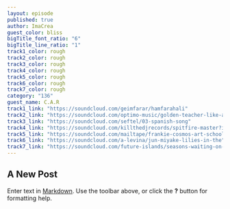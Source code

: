 ```yaml
---
layout: episode
published: true
author: ImaCrea
guest_color: bliss
bigTitle_font_ratio: "6"
bigTitle_line_ratio: "1"
track1_color: rough
track2_color: rough
track3_color: rough
track4_color: rough
track5_color: rough
track6_color: rough
track7_color: rough
category: "136"
guest_name: C.A.R
track1_link: "https://soundcloud.com/geimfarar/hamfarahali"
track2_link: "https://soundcloud.com/optimo-music/golden-teacher-like-a-hawk"
track3_link: "https://soundcloud.com/seftel/03-spanish-song"
track4_link: "https://soundcloud.com/killthedjrecords/spitfire-master?in=killthedjrecords/sets/c-a-r-ten-steps-up-ep"
track5_link: "https://soundcloud.com/mailtape/frankie-cosmos-art-school"
track6_link: "https://soundcloud.com/a-levina/jun-miyake-lilies-in-the"
track7_link: "https://soundcloud.com/future-islands/seasons-waiting-on-you"
---
```


## A New Post

Enter text in [Markdown](http://daringfireball.net/projects/markdown/). Use the toolbar above, or click the **?** button for formatting help.